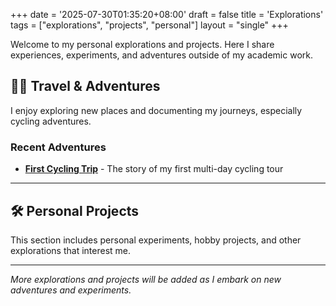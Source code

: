 +++
date = '2025-07-30T01:35:20+08:00'
draft = false
title = 'Explorations'
tags = ["explorations", "projects", "personal"]
layout = "single"
+++

Welcome to my personal explorations and projects. Here I share experiences, experiments, and adventures outside of my academic work.

## 🚴‍♂️ Travel & Adventures

I enjoy exploring new places and documenting my journeys, especially cycling adventures.

### Recent Adventures

- **[First Cycling Trip](/explorations/first-cycling-trip/)** - The story of my first multi-day cycling tour

---

## 🛠️ Personal Projects

This section includes personal experiments, hobby projects, and other explorations that interest me.

---

*More explorations and projects will be added as I embark on new adventures and experiments.*
